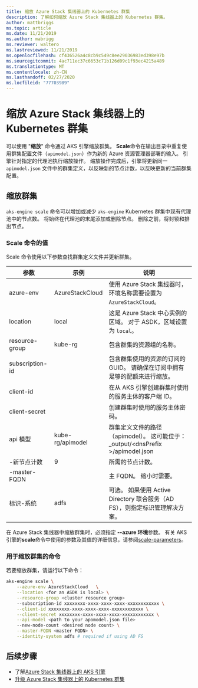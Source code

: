 ```yaml
---
title: 缩放 Azure Stack 集线器上的 Kubernetes 群集
description: 了解如何缩放 Azure Stack 集线器上的 Kubernetes 群集。
author: mattbriggs
ms.topic: article
ms.date: 11/21/2019
ms.author: mabrigg
ms.reviewer: waltero
ms.lastreviewed: 11/21/2019
ms.openlocfilehash: cf436526a4c8cb9c549c8ee29036983ed398e97b
ms.sourcegitcommit: 4ac711ec37c6653c71b126d09c1f93ec4215a489
ms.translationtype: MT
ms.contentlocale: zh-CN
ms.lasthandoff: 02/27/2020
ms.locfileid: "77703989"
---
```

# <a name="scale-a-kubernetes-cluster-on-azure-stack-hub"></a>缩放 Azure Stack 集线器上的 Kubernetes 群集

可以使用 "**缩放**" 命令通过 AKS 引擎缩放群集。 **Scale**命令在输出目录中重复使用群集配置文件（`apimodel.json`）作为新的 Azure 资源管理器部署的输入。 引擎针对指定的代理池执行缩放操作。 缩放操作完成后，引擎将更新同一 `apimodel.json` 文件中的群集定义，以反映新的节点计数，以反映更新的当前群集配置。

## <a name="scale-a-cluster"></a>缩放群集

`aks-engine scale` 命令可以增加或减少 `aks-engine` Kubernetes 群集中现有代理池中的节点数。 将始终在代理池的末尾添加或删除节点。 删除之前，将封锁和排出节点。

### <a name="values-for-the-scale-command"></a>Scale 命令的值

Scale 命令使用以下参数查找群集定义文件并更新群集。

| 参数 | 示例 | 说明 |
| --- | --- | --- | 
| azure-env | AzureStackCloud | 使用 Azure Stack 集线器时，环境名称需要设置为 `AzureStackCloud`。 | 
| location | local | 这是 Azure Stack 中心实例的区域。 对于 ASDK，区域设置为 `local`。  | 
| resource-group | kube-rg | 包含群集的资源组的名称。 | 
| subscription-id |  | 包含群集使用的资源的订阅的 GUID。 请确保在订阅中拥有足够的配额来进行缩放。 | 
| client-id |  | 在从 AKS 引擎创建群集时使用的服务主体的客户端 ID。 | 
| client-secret |  | 创建群集时使用的服务主体密码。 | 
| api 模型 | kube-rg/apimodel | 群集定义文件的路径（apimodel）。 这可能位于： _output/\<dnsPrefix >/apimodel.json | 
| -新节点计数 | 9 | 所需的节点计数。 | 
| -master-FQDN |  | 主 FQDN。 缩小时需要。 |
| 标识-系统 | adfs | 可选。 如果使用 Active Directory 联合服务（AD FS），则指定标识管理解决方案。 |

在 Azure Stack 集线器中缩放群集时，必须指定 **--azure 环境**参数。 有关 AKS 引擎的**scale**命令中使用的参数及其值的详细信息，请参阅[scale-parameters](https://github.com/Azure/aks-engine/blob/master/docs/topics/scale.md#parameters)。

### <a name="command-to-scale-your-cluster"></a>用于缩放群集的命令

若要缩放群集，请运行以下命令：

```bash
aks-engine scale \
    --azure-env AzureStackCloud   \
    --location <for an ASDK is local> \
    --resource-group <cluster resource group>
    --subscription-id xxxxxxxx-xxxx-xxxx-xxxx-xxxxxxxxxxxx \
    --client-id xxxxxxxx-xxxx-xxxx-xxxx-xxxxxxxxxxxx \
    --client-secret xxxxxxxx-xxxx-xxxx-xxxx-xxxxxxxxxxxx \
    --api-model <path to your apomodel.json file>
    --new-node-count <desired node count> \
    --master-FQDN <master FQDN> \
    --identity-system adfs # required if using AD FS
```

## <a name="next-steps"></a>后续步骤

- 了解[Azure Stack 集线器上的 AKS 引擎](azure-stack-kubernetes-aks-engine-overview.md)
- [升级 Azure Stack 集线器上的 Kubernetes 群集](azure-stack-kubernetes-aks-engine-upgrade.md)
